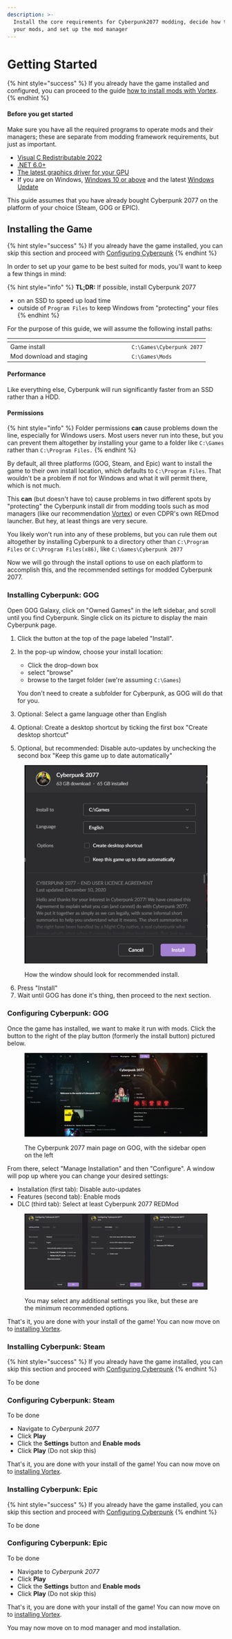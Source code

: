 ```yaml
---
description: >-
  Install the core requirements for Cyberpunk2077 modding, decide how to manage
  your mods, and set up the mod manager
---
```


# Getting Started

{% hint style="success" %}
If you already have the game installed and configured, you can proceed to the guide [how to install mods with Vortex](vortex-mod-manager.md).
{% endhint %}

#### Before you get started

Make sure you have all the required programs to operate mods and their managers; these are separate from modding framework requirements, but just as important.

* [Visual C Redistributable 2022](https://learn.microsoft.com/en-us/cpp/windows/latest-supported-vc-redist?view=msvc-170)&#x20;
* [.NET 6.0+](https://dotnet.microsoft.com/en-us/download/dotnet/6.0)
* [The latest graphics driver for your GPU](https://www.wikihow.com/Update-Your-Graphics-Driver)
* If you are on Windows, [Windows 10 or above](https://www.wikihow.com/Install-Windows-10) and the latest [Windows Update](https://www.wikihow.com/Update-Windows)

This guide assumes that you have already bought Cyberpunk 2077 on the platform of your choice (Steam, GOG or EPIC).

## Installing the Game

{% hint style="success" %}
If you already have the game installed, you can skip this section and proceed with [Configuring Cyberpunk](./#configuring-cyberpunk-gog)
{% endhint %}

In order to set up your game to be best suited for mods, you'll want to keep a few things in mind:

{% hint style="info" %}
**TL;DR:** If possible, install Cyberpunk 2077

* on an SSD to speed up load time
* outside of `Program Files` to keep Windows from "protecting" your files
{% endhint %}

For the purpose of this guide, we will assume the following install paths:

<table data-header-hidden><thead><tr><th width="267"></th><th></th></tr></thead><tbody><tr><td>Game install</td><td><code>C:\Games\Cyberpunk 2077</code></td></tr><tr><td>Mod download and staging</td><td><code>C:\Games\Mods</code></td></tr></tbody></table>

#### Performance

Like everything else, Cyberpunk will run significantly faster from an SSD rather than a HDD.

#### Permissions

{% hint style="info" %}
Folder permissions **can** cause problems down the line, especially for Windows users. Most users never run into these, but you can prevent them altogether by installing your game to a folder like  `C:\Games` rather than `C:\Program Files.`
{% endhint %}

By default, all three platforms (GOG, Steam, and Epic) want to install the game to their own install location, which defaults to `C:\Program Files`. That wouldn't be a problem if not for Windows and what it will permit there, which is not much.&#x20;

This **can** (but doesn't have to) cause problems in two different spots by "protecting" the Cyberpunk install dir from modding tools such as mod managers (like our recommendation [Vortex](vortex-mod-manager.md)) or even CDPR's own REDmod launcher. But hey, at least things are very secure.

You likely won't run into any of these problems, but you can rule them out altogether by installing Cyberpunk to a directory other than `C:\Program Files` or `C:\Program Files(x86)`, like `C:\Games\Cyberpunk 2077`

Now we will go through the install options to use on each platform to accomplish this, and the recommended settings for modded Cyberpunk 2077.

### Installing Cyberpunk: GOG

Open GOG Galaxy, click on "Owned Games" in the left sidebar, and scroll until you find Cyberpunk. Single click on its picture to display the main Cyberpunk page.&#x20;

1. Click the button at the top of the page labeled "Install".&#x20;
2.  In the pop-up window, choose your install location:

    * Click the drop-down box
    * select "browse"
    * browse to the target folder (we're assuming `C:\Games`)&#x20;

    You don't need to create a subfolder for Cyberpunk, as GOG will do that for you.
3. Optional: Select a game language other than English
4. Optional: Create a desktop shortcut by ticking the first box "Create desktop shortcut"
5. Optional, but recommended: Disable auto-updates by unchecking the second box "Keep this game up to date automatically"

<figure><img src="../../../.gitbook/assets/image (4).png" alt=""><figcaption><p>How the window should look for recommended install.</p></figcaption></figure>

6. Press "Install"
7. Wait until GOG has done it's thing, then proceed to the next section.

### Configuring Cyberpunk: GOG

Once the game has installed, we want to make it run with mods. Click the button to the right of the play button (formerly the install button) pictured below.

<figure><img src="../../../.gitbook/assets/image.png" alt=""><figcaption><p>The Cyberpunk 2077 main page on GOG, with the sidebar open on the left</p></figcaption></figure>

From there, select "Manage Installation" and then "Configure". A window will pop up where you can change your desired settings:

* Installation (first tab): Disable auto-updates
* Features (second tab): Enable mods
* DLC (third tab): Select at least Cyberpunk 2077 REDMod

<figure><img src="../../../.gitbook/assets/image (5).png" alt=""><figcaption><p>You may select any additional settings you like, but these are the minimum recommended options.</p></figcaption></figure>

That's it, you are done with your install of the game! You can now move on to [installing Vortex](vortex-mod-manager.md).

### Installing Cyberpunk: Steam

{% hint style="success" %}
If you already have the game installed, you can skip this section and proceed with [Configuring Cyberpunk](./#configuring-cyberpunk-steam)
{% endhint %}

To be done

### Configuring Cyberpunk: Steam

To be done

* Navigate to _Cyberpunk 2077_
* Click **Play**
* Click the **Settings** button and **Enable mods**
* Click **Play** (Do not skip this)

That's it, you are done with your install of the game! You can now move on to [installing Vortex](vortex-mod-manager.md).

### Installing Cyberpunk: Epic

{% hint style="success" %}
If you already have the game installed, you can skip this section and proceed with [Configuring Cyberpunk](./#configuring-cyberpunk-epic)
{% endhint %}

To be done

### Configuring Cyberpunk: Epic

To be done

* Navigate to _Cyberpunk 2077_
* Click **Play**
* Click the **Settings** button and **Enable mods**
* Click **Play** (Do not skip this)

That's it, you are done with your install of the game! You can now move on to [installing Vortex](vortex-mod-manager.md).

You may now move on to mod manager and mod installation.
